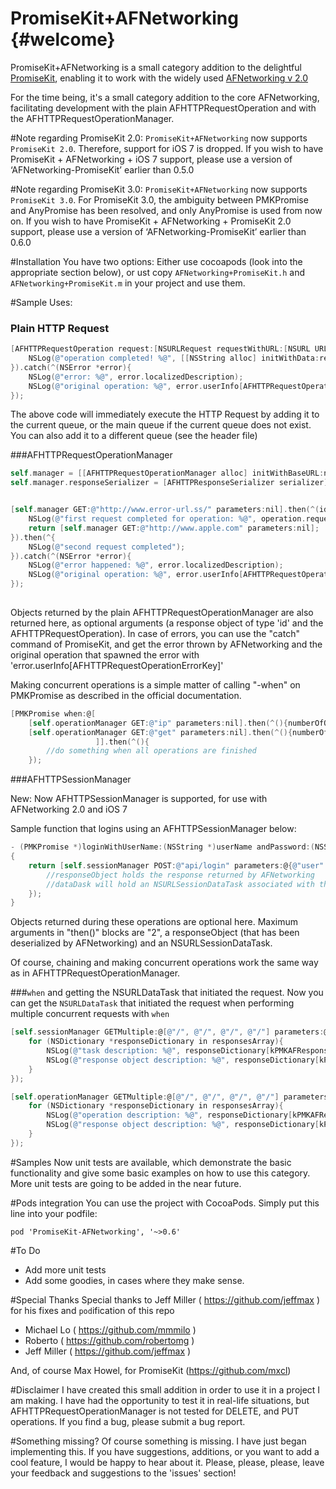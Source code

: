 PromiseKit+AFNetworking	{#welcome}
=====================

PromiseKit+AFNetworking is a small category addition to the delightful [PromiseKit][1], enabling it to work with the widely used [AFNetworking v 2.0][2]

For the time being, it's a small category addition to the core AFNetworking, facilitating development with the plain AFHTTPRequestOperation and with the AFHTTPRequestOperationManager.

#Note regarding PromiseKit 2.0:
`PromiseKit+AFNetworking` now supports `PromiseKit 2.0`. Therefore, support for iOS 7 is dropped. If you wish to have PromiseKit + AFNetworking + iOS 7 support, please use a version of ‘AFNetworking-PromiseKit’ earlier than 0.5.0

#Note regarding PromiseKit 3.0:
`PromiseKit+AFNetworking` now supports `PromiseKit 3.0`. For PromiseKit 3.0, the ambiguity between PMKPromise and AnyPromise has been resolved, and only AnyPromise is used from now on. If you wish to have PromiseKit + AFNetworking + PromiseKit 2.0 support, please use a version of ‘AFNetworking-PromiseKit’ earlier than 0.6.0

#Installation
You have two options: Either use cocoapods (look into the appropriate section below), or 
ust copy `AFNetworking+PromiseKit.h` and `AFNetworking+PromiseKit.m` in your project and use them.

#Sample Uses:

### Plain HTTP Request
```objectivec
[AFHTTPRequestOperation request:[NSURLRequest requestWithURL:[NSURL URLWithString:@"http://oramind.com/"]]].then(^(id responseObject){
	NSLog(@"operation completed! %@", [[NSString alloc] initWithData:responseObject encoding:NSUTF8StringEncoding]);
}).catch(^(NSError *error){
	NSLog(@"error: %@", error.localizedDescription);
	NSLog(@"original operation: %@", error.userInfo[AFHTTPRequestOperationErrorKey]);
});
```

The above code will immediately execute the HTTP Request by adding it to the current queue, or the main queue if the current queue does not exist. You can also add it to a different queue (see the header file)

###AFHTTPRequestOperationManager
```objectivec
self.manager = [[AFHTTPRequestOperationManager alloc] initWithBaseURL:nil];
self.manager.responseSerializer = [AFHTTPResponseSerializer serializer];


[self.manager GET:@"http://www.error-url.ss/" parameters:nil].then(^(id responseObject, AFHTTPRequestOperation *operation){
	NSLog(@"first request completed for operation: %@", operation.request.description);
	return [self.manager GET:@"http://www.apple.com" parameters:nil];
}).then(^{
	NSLog(@"second request completed");
}).catch(^(NSError *error){
	NSLog(@"error happened: %@", error.localizedDescription);
	NSLog(@"original operation: %@", error.userInfo[AFHTTPRequestOperationErrorKey]);
});
	
```

Objects returned by the plain AFHTTPRequestOperationManager are also returned here, as optional arguments (a response object of type 'id' and the AFHTTPRequestOperation). In case of errors, you can use the "catch" command of PromiseKit, and get the error thrown by AFNetworking and the original operation that spawned the error with 'error.userInfo[AFHTTPRequestOperationErrorKey]'

Making concurrent operations is a simple matter of calling "-when" on PMKPromise as described in the official documentation.

```objectivec
[PMKPromise when:@[
	[self.operationManager GET:@"ip" parameters:nil].then(^(){numberOfOperationsCompleted ++;}),
	[self.operationManager GET:@"get" parameters:nil].then(^(){numberOfOperationsCompleted ++;})
                   ]].then(^(){
		//do something when all operations are finished
    });
```

###AFHTTPSessionManager

New: Now AFHTTPSessionManager is supported, for use with AFNetworking 2.0 and iOS 7

Sample function that logins using an AFHTTPSessionManager below:
```objectivec
- (PMKPromise *)loginWithUserName:(NSString *)userName andPassword:(NSString *)password
{
	return [self.sessionManager POST:@"api/login" parameters:@{@"user": userName, @"password" : password}].then(^(id responseObject, NSURLSessionDataTask *dataTask){
	    //responseObject holds the response returned by AFNetworking
        //dataDask will hold an NSURLSessionDataTask associated with this request, like it happens in AFHTTPSessionManager
	});
}

```

Objects returned during these operations are optional here. Maximum arguments in "then()" blocks are "2", a responseObject (that has been deserialized by AFNetworking) and an NSURLSessionDataTask.

Of course, chaining and making concurrent operations work the same way as in AFHTTPRequestOperationManager.

###`when` and getting the NSURLDataTask that initiated the request.
Now you can get the `NSURLDataTask` that initiated the request when performing multiple concurrent requests with `when`

```objectivec
[self.sessionManager GETMultiple:@[@"/", @"/", @"/", @"/"] parameters:@[@{},@{},@{},@{}]].then(^(NSArray * responsesArray){
    for (NSDictionary *responseDictionary in responsesArray){
        NSLog(@"task description: %@", responseDictionary[kPMKAFResponseTaskKey]);
        NSLog(@"response object description: %@", responseDictionary[kPMKAFResponseObjectKey]);
    }
});
```
```objectivec
[self.operationManager GETMultiple:@[@"/", @"/", @"/", @"/"] parameters:@[@{},@{},@{},@{}]].then(^(NSArray * responsesArray){
    for (NSDictionary *responseDictionary in responsesArray){
        NSLog(@"operation description: %@", responseDictionary[kPMKAFResponseOperationKey]);
        NSLog(@"response object description: %@", responseDictionary[kPMKAFResponseObjectKey]);
    }
});
```

#Samples
Now unit tests are available, which demonstrate the basic functionality and give some basic examples on how to use this category. More unit tests are going to be added in the near future.


#Pods integration
You can use the project with CocoaPods. Simply put this line into your podfile:

```
pod 'PromiseKit-AFNetworking', '~>0.6'
```

#To Do
- Add more unit tests
- Add some goodies, in cases where they make sense.

#Special Thanks
Special thanks to Jeff Miller ( https://github.com/jeffmax ) for his fixes and ```pod```ification of this repo

* Michael Lo ( https://github.com/mmmilo )
* Roberto ( https://github.com/robertomg )
* Jeff Miller ( https://github.com/jeffmax )
  
And, of course Max Howel, for PromiseKit (https://github.com/mxcl)


#Disclaimer
I have created this small addition in order to use it in a project I am making. I have had the opportunity to test it in real-life situations, but AFHTTPRequestOperationManager is not tested for DELETE, and PUT operations. If you find a bug, please submit a bug report.

#Something missing?
Of course something is missing. I have just began implementing this. If you have suggestions, additions, or you want to add a cool feature, I would be happy to hear about it. Please, please, please, leave your feedback and suggestions to the 'issues' section!


  [1]: http://promisekit.org
  [2]: https://github.com/AFNetworking/AFNetworking